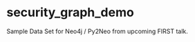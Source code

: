 security_graph_demo
===================

Sample Data Set for Neo4j / Py2Neo from upcoming FIRST talk.
